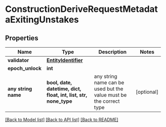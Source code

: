 # ConstructionDeriveRequestMetadataExitingUnstakes


## Properties
Name | Type | Description | Notes
------------ | ------------- | ------------- | -------------
**validator** | [**EntityIdentifier**](EntityIdentifier.md) |  | 
**epoch_unlock** | **int** |  | 
**any string name** | **bool, date, datetime, dict, float, int, list, str, none_type** | any string name can be used but the value must be the correct type | [optional]

[[Back to Model list]](../README.md#documentation-for-models) [[Back to API list]](../README.md#documentation-for-api-endpoints) [[Back to README]](../README.md)


